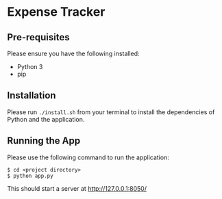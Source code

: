 # Expense Tracker

## Pre-requisites

Please ensure you have the following installed:

* Python 3
* pip

## Installation

Please run `./install.sh` from your terminal to install the dependencies of Python and the application.

## Running the App

Please use the following command to run the application:

```commandline
$ cd <project directory>
$ python app.py
```

This should start a server at http://127.0.0.1:8050/
